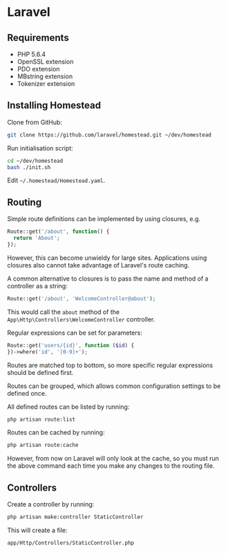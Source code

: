 # Laravel

## Requirements

 * PHP 5.6.4
 * OpenSSL extension
 * PDO extension
 * MBstring extension
 * Tokenizer extension

## Installing Homestead

Clone from GitHub:

```bash
git clone https://github.com/laravel/homestead.git ~/dev/homestead
```

Run initialisation script:

```bash
cd ~/dev/homestead
bash ./init.sh
```

Edit `~/.homestead/Homestead.yaml`.

## Routing

Simple route definitions can be implemented by using closures, e.g.

```php
Route::get('/about', function() {
  return 'About';
});
```

However, this can become unwieldy for large sites. Applications using closures
also cannot take advantage of Laravel's route caching.

A common alternative to closures is to pass the name and method of a controller
as a string:

```php
Route::get('/about', 'WelcomeController@about');
```

This would call the `about` method of the `App\Http\Controllers\WelcomeController`
controller.

Regular expressions can be set for parameters:

```php
Route::get('users/{id}', function ($id) {
})->where('id', '[0-9]+');
```

Routes are matched top to bottom, so more specific regular expressions should
be defined first.

Routes can be grouped, which allows common configuration settings to be defined
once.

All defined routes can be listed by running:

```bash
php artisan route:list
```

Routes can be cached by running:

```bash
php artisan route:cache
```

However, from now on Laravel will only look at the cache, so you must run the
above command each time you make any changes to the routing file.

## Controllers

Create a controller by running:

```bash
php artisan make:controller StaticController
```

This will create a file:

```
app/Http/Controllers/StaticController.php
```
